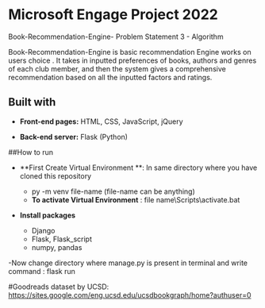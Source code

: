 # Microsoft Engage Project 2022 
 Book-Recommendation-Engine- Problem Statement 3 - Algorithm
 
Book-Recommendation-Engine is basic recommendation Engine works on users choice . It takes in inputted preferences of books, authors and genres of each club member, and then the system gives a comprehensive recommendation based on all the inputted factors and ratings.


## Built with 

- **Front-end pages:** HTML, CSS, JavaScript, jQuery

-  **Back-end server:** Flask (Python)

##How to run

- **First Create Virtual Environment **: In same directory where you have cloned this repository 
   -  py -m venv file-name  (file-name can be anything)
   -  **To activate Virtual Environment** : file name\Scripts\activate.bat

- **Install packages**
   - Django
   - Flask, Flask_script
   - numpy, pandas
 
-Now change directory where manage.py is present in terminal and write command : flask run


#Goodreads dataset by UCSD: https://sites.google.com/eng.ucsd.edu/ucsdbookgraph/home?authuser=0


   


